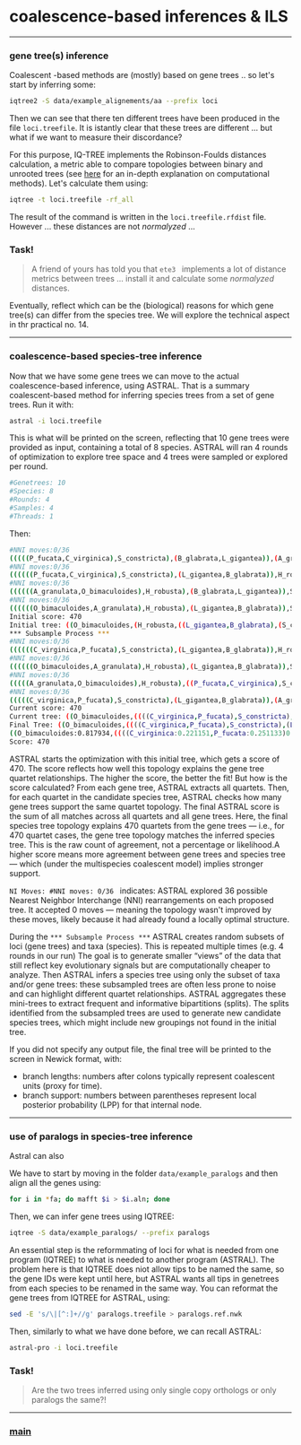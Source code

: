 # coalescence-based inferences & ILS

---

### gene tree(s) inference

Coalescent -based methods are (mostly) based on gene trees .. so let's start by inferring some:

```bash
iqtree2 -S data/example_alignements/aa --prefix loci
```

Then we can see that there ten different trees have been produced in the file ```loci.treefile```. It is istantly clear that these trees are different ... but what if we want to measure their discordance? 

For this purpose, IQ-TREE implements the Robinson-Foulds distances calculation, a metric able to compare topologies between binary and unrooted trees (see [here](https://www.cs.hmc.edu/~hadas/mitcompbio/treedistance.html) for an in-depth explanation on computational methods). Let's calculate them using:

```bash
iqtree -t loci.treefile -rf_all
```

The result of the command is written in the ```loci.treefile.rfdist``` file. However ... these distances are not _normalyzed_ ...

### Task!
> A friend of yours has told you that ```ete3 ``` implements a lot of distance metrics between trees ... install it and calculate some _normalyzed_ distances.

Eventually, reflect which can be the (biological) reasons for which gene tree(s) can differ from the species tree. We will explore the technical aspect in thr practical no. 14. 

--- 

### coalescence-based species-tree inference

Now that we have some gene trees we can move to the actual coalescence-based inference, using ASTRAL. That is a summary coalescent-based method for inferring species trees from a set of gene trees. Run it with:

```bash
astral -i loci.treefile 
```
This is what will be printed on the screen, reflecting that 10 gene trees were provided as input, containing a total of 8 species. ASTRAL will ran 4 rounds of optimization to explore tree space and 4 trees were sampled or explored per round.

```bash
#Genetrees: 10
#Species: 8
#Rounds: 4
#Samples: 4
#Threads: 1
```

Then:

```bash
#NNI moves:0/36
(((((P_fucata,C_virginica),S_constricta),(B_glabrata,L_gigantea)),(A_granulata,O_bimaculoides)),H_robusta);
#NNI moves:0/36
((((((P_fucata,C_virginica),S_constricta),(L_gigantea,B_glabrata)),H_robusta),O_bimaculoides),A_granulata);
#NNI moves:0/36
((((((A_granulata,O_bimaculoides),H_robusta),(B_glabrata,L_gigantea)),S_constricta),P_fucata),C_virginica);
#NNI moves:0/36
((((((O_bimaculoides,A_granulata),H_robusta),(L_gigantea,B_glabrata)),S_constricta),P_fucata),C_virginica);
Initial score: 470
Initial tree: ((O_bimaculoides,(H_robusta,((L_gigantea,B_glabrata),(S_constricta,(P_fucata,C_virginica))))),A_granulata);
*** Subsample Process ***
#NNI moves:0/36
((((((C_virginica,P_fucata),S_constricta),(L_gigantea,B_glabrata)),H_robusta),O_bimaculoides),A_granulata);
#NNI moves:0/36
((((((O_bimaculoides,A_granulata),H_robusta),(L_gigantea,B_glabrata)),S_constricta),P_fucata),C_virginica);
#NNI moves:0/36
(((((A_granulata,O_bimaculoides),H_robusta),((P_fucata,C_virginica),S_constricta)),L_gigantea),B_glabrata);
#NNI moves:0/36
(((((C_virginica,P_fucata),S_constricta),(L_gigantea,B_glabrata)),(A_granulata,O_bimaculoides)),H_robusta);
Current score: 470
Current tree: ((O_bimaculoides,((((C_virginica,P_fucata),S_constricta),(L_gigantea,B_glabrata)),H_robusta)),A_granulata);
Final Tree: ((O_bimaculoides,((((C_virginica,P_fucata),S_constricta),(L_gigantea,B_glabrata)),H_robusta)),A_granulata);
((O_bimaculoides:0.817934,((((C_virginica:0.221151,P_fucata:0.251133)0.999704:0.167198,S_constricta:0.415062)0.974288:0.027019,(L_gigantea:0.304880,B_glabrata:0.491562)0.821452:0.029472)0.791118:0.043285,H_robusta:0.724897)0.495476:0.007902):0.143127,A_granulata:0.143127);
Score: 470
```

ASTRAL starts the optimization with this initial tree, which gets a score of 470. The score reflects how well this topology explains the gene tree quartet relationships. The higher the score, the better the fit! But how is the score calculated? From each gene tree, ASTRAL extracts all  quartets. Then, for each quartet in the candidate species tree, ASTRAL checks how many gene trees support the same quartet topology. The final ASTRAL score is the sum of all matches across all quartets and all gene trees. Here, the final species tree topology explains 470 quartets from the gene trees — i.e., for 470 quartet cases, the gene tree topology matches the inferred species tree. This is the raw count of agreement, not a percentage or likelihood.A higher score means more agreement between gene trees and species tree — which (under the multispecies coalescent model) implies stronger support.


```NI Moves: #NNI moves: 0/36 ```  indicates: ASTRAL explored 36 possible Nearest Neighbor Interchange (NNI) rearrangements on each proposed tree. It accepted 0 moves — meaning the topology wasn't improved by these moves, likely because it had already found a locally optimal structure.

During the ```*** Subsample Process ***``` ASTRAL creates random subsets of loci (gene trees) and taxa (species). This is repeated multiple times (e.g. 4 rounds in our run) The goal is to generate smaller “views” of the data that still reflect key evolutionary signals but are computationally cheaper to analyze. Then ASTRAL infers a species tree using only the subset of taxa and/or gene trees: these subsampled trees are often less prone to noise and can highlight different quartet relationships. ASTRAL aggregates these mini-trees to extract frequent and informative bipartitions (splits). The splits identified from the subsampled trees are used to generate new candidate species trees, which might include new groupings not found in the initial tree. 

If you did not specify any output file, the final tree will be printed to the screen in Newick format, with:
- branch lengths: numbers after colons typically represent coalescent units (proxy for time).
- branch support: numbers between parentheses represent local posterior probability (LPP) for that internal node.

--- 

### use of paralogs in species-tree inference

Astral can also 

We have to start by moving in  the folder  ```data/example_paralogs``` and then align all the genes using:

```bash
for i in *fa; do mafft $i > $i.aln; done
```

Then, we can infer gene trees using IQTREE:

```bash
iqtree -S data/example_paralogs/ --prefix paralogs
```

An essential step is the reformmating of loci for what is needed from one program (IQTREE) to what is needed to another program (ASTRAL). The problem here is that IQTREE does niot allow tips to be named the same, so the gene IDs were kept until here, but ASTRAL wants all tips in genetrees from each species to be renamed in the same way. You can reformat the gene trees from IQTREE for ASTRAL, using: 

```bash
sed -E 's/\|[^:]+//g' paralogs.treefile > paralogs.ref.nwk
```

Then, similarly to what we have done before, we can recall ASTRAL:

```bash
astral-pro -i loci.treefile 
```

### Task!
> Are the two trees inferred using only single copy orthologs or only paralogs the same?!

---

### [main](https://github.com/for-giobbe/MP25/tree/main)
